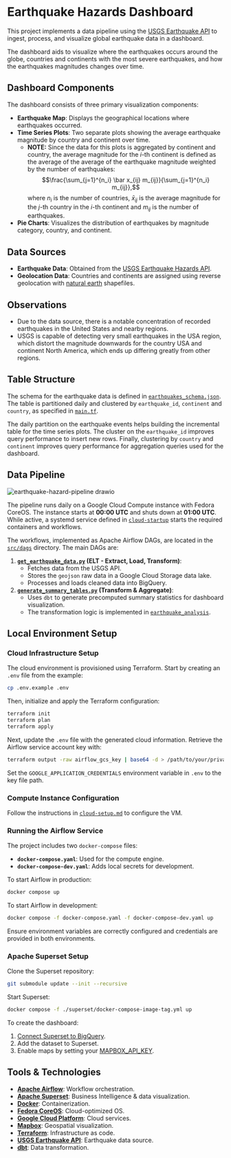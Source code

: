 # Earthquake Hazards Dashboard

This project implements a data pipeline using the [USGS Earthquake API](https://www.usgs.gov/programs/earthquake-hazards) to
ingest, process, and visualize global earthquake data in a dashboard.

The dashboard aids to visualize where the earthquakes occurs around the globe,
countries and continents with the most severe earthquakes,
and how the earthquakes magnitudes changes over time.

## Dashboard Components

<!-- TODO: Add images or a GIF demonstrating the dashboard's interactivity -->

The dashboard consists of three primary visualization components:

- **Earthquake Map**: Displays the geographical locations where earthquakes occurred.
- **Time Series Plots**: Two separate plots showing the average earthquake magnitude by country and continent over time.
    - **NOTE:** Since the data for this plots is aggregated by continent and country,
      the average magnitude for the $i$-th continent is defined as the average of the average of the earthquake magnitude weighted by the number of earthquakes:
      $$\frac{\sum_{j=1}^{n_i} \bar x_{ij} m_{ij}}{\sum_{j=1}^{n_i} m_{ij}},$$
      where $n_{i}$ is the number of countries,
      $\bar x_{ij}$ is the average magnitude for the $j$-th country in the $i$-th continent
      and $m_{ij}$ is the number of earthquakes.
- **Pie Charts**: Visualizes the distribution of earthquakes by magnitude category, country, and continent.

## Data Sources

- **Earthquake Data**: Obtained from the [USGS Earthquake Hazards API](https://www.usgs.gov/programs/earthquake-hazards).
- **Geolocation Data**: Countries and continents are assigned using reverse geolocation with [natural earth](https://www.naturalearthdata.com/) shapefiles.

## Observations

- Due to the data source, there is a notable concentration of recorded earthquakes in the United States and nearby regions.
- USGS is capable of detecting very small earthquakes in the USA region, which distort the magnitude downwards for the country USA and continent North America,
  which ends up differing greatly from other regions.

## Table Structure

The schema for the earthquake data is defined in [`earthquakes_schema.json`](/bigquery/earthquakes_schema.json).
The table is partitioned daily and clustered by `earthquake_id`, `continent` and `country`, as specified in [`main.tf`](/main.tf).

The daily partition on the earthquake events helps building the incremental table for the time series plots.
The cluster on the `earthquake_id` improves query performance to insert new rows.
Finally, clustering by `country` and `continent` improves query performance for aggregation queries used for the dashboard.

## Data Pipeline

![earthquake-hazard-pipeline drawio](https://github.com/user-attachments/assets/9cdf7ad1-7c30-4b73-85b3-f70c74642670)

The pipeline runs daily on a Google Cloud Compute instance with Fedora CoreOS.
The instance starts at **00:00 UTC** and shuts down at **01:00 UTC**.
While active, a systemd service defined in [`cloud-startup`](/cloud-startup/docker-compose.bu) starts the required containers and workflows.

The workflows, implemented as Apache Airflow DAGs, are located in the [`src/dags`](/src/dags) directory. The main DAGs are:

1. **[`get_earthquake_data.py`](/src/dags/get_earthquake_data.py) (ELT - Extract, Load, Transform)**:
    - Fetches data from the USGS API.
    - Stores the `geojson` raw data in a Google Cloud Storage data lake.
    - Processes and loads cleaned data into BigQuery.
2. **[`generate_summary_tables.py`](/src/dags/generate_summary_tables.py) (Transform & Aggregate)**:
    - Uses `dbt` to generate precomputed summary statistics for dashboard visualization.
    - The transformation logic is implemented in [`earthquake_analysis`](/src/dags/dbt/earthquake_analysis).

## Local Environment Setup

### Cloud Infrastructure Setup

The cloud environment is provisioned using Terraform.
Start by creating an `.env` file from the example:

```sh
cp .env.example .env
```

Then, initialize and apply the Terraform configuration:

```sh
terraform init
terraform plan
terraform apply
```

Next, update the `.env` file with the generated cloud information.
Retrieve the Airflow service account key with:

```sh
terraform output -raw airflow_gcs_key | base64 -d > /path/to/your/private/key.json
```

Set the `GOOGLE_APPLICATION_CREDENTIALS` environment variable in `.env` to the key file path.

### Compute Instance Configuration

Follow the instructions in [`cloud-setup.md`](/docs/cloud-setup.md) to configure the VM.

### Running the Airflow Service

The project includes two `docker-compose` files:

- **`docker-compose.yaml`**: Used for the compute engine.
- **`docker-compose-dev.yaml`**: Adds local secrets for development.

To start Airflow in production:

```sh
docker compose up
```

To start Airflow in development:

```sh
docker compose -f docker-compose.yaml -f docker-compose-dev.yaml up
```

Ensure environment variables are correctly configured and credentials are provided in both environments.

### Apache Superset Setup

Clone the Superset repository:

```sh
git submodule update --init --recursive
```

Start Superset:

```sh
docker compose -f ./superset/docker-compose-image-tag.yml up
```

To create the dashboard:

1. [Connect Superset to BigQuery](https://superset.apache.org/docs/configuration/databases/#google-bigquery).
2. Add the dataset to Superset.
3. Enable maps by setting your [MAPBOX_API_KEY](https://superset.apache.org/docs/faq/#why-is-the-map-not-visible-in-the-geospatial-visualization).

## Tools & Technologies

- **[Apache Airflow](https://airflow.apache.org/)**: Workflow orchestration.
- **[Apache Superset](https://superset.apache.org/)**: Business Intelligence & data visualization.
- **[Docker](https://www.docker.com/)**: Containerization.
- **[Fedora CoreOS](https://fedoraproject.org/coreos/)**: Cloud-optimized OS.
- **[Google Cloud Platform](https://cloud.google.com/)**: Cloud services.
- **[Mapbox](https://www.mapbox.com/)**: Geospatial visualization.
- **[Terraform](https://www.terraform.io/)**: Infrastructure as code.
- **[USGS Earthquake API](https://earthquake.usgs.gov)**: Earthquake data source.
- **[dbt](https://docs.getdbt.com/)**: Data transformation.
